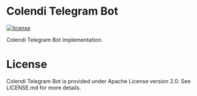 # Colendi Telegram Bot

[![license](https://img.shields.io/github/license/apache/gora.svg?maxAge=2592000?style=plastic)](http://www.apache.org/licenses/LICENSE-2.0)
 
Colendi Telegram Bot implementation. 

# License

Colendi Telegram Bot is provided under Apache License version 2.0. See LICENSE.md for more details.
